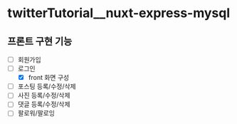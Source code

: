 # twitterTutorial\_\_nuxt-express-mysql

## 프론트 구현 기능

- [ ] 회원가입
- [ ] 로그인
  - [x] front 화면 구성
- [ ] 포스팅 등록/수정/삭제
- [ ] 사진 등록/수정/삭제
- [ ] 댓글 등록/수정/삭제
- [ ] 팔로워/팔로잉
